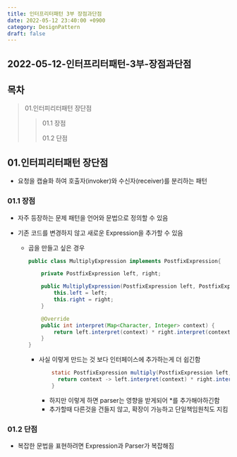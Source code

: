 ```yaml
---
title: 인터프리터패턴 3부 장점과단점
date: 2022-05-12 23:40:00 +0900
category: DesignPattern
draft: false
---
```


## 2022-05-12-인터프리터패턴-3부-장점과단점

## 목차
>01.인터피리터패턴 장단점
>
>>01.1 장점
>>
>>01.2 단점

## 01.인터피리터패턴 장단점

- 요청을 캡슐화 하여 호출자(invoker)와 수신자(receiver)를 분리하는 패턴

### 01.1 장점

- 자주 등장하는 문제 패턴을 언어와 문법으로 정의할 수 있음

- 기존 코드를 변경하지 않고 새로운 Expression을 추가할 수 있음

  - 곱을 만들고 싶은 경우

    ```java
    public class MultiplyExpression implements PostfixExpression{
    
        private PostfixExpression left, right;
    
        public MultiplyExpression(PostfixExpression left, PostfixExpression right) {
            this.left = left;
            this.right = right;
        }
    
        @Override
        public int interpret(Map<Character, Integer> context) {
            return left.interpret(context) * right.interpret(context);
        }
    }
    ```

    - 사실 이렇게 만드는 것 보다 인터페이스에 추가하는게 더 쉽긴함

      ```java
          static PostfixExpression multiply(PostfixExpression left, PostfixExpression right){
      	 	return context -> left.interpret(context) * right.interpret(context);
          }
      ```

      - 하지만 이렇게 하면 parser는 영향을 받게되어 *를 추가해야하긴함
      - 추가할때 다른것을 건들지 않고, 확장이 가능하고 단일책임원칙도 지킴

### 01.2 단점

- 복잡한 문법을 표현하려면 Expression과 Parser가 복잡해짐



